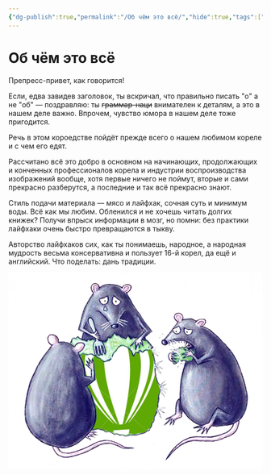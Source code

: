 ```yaml
---
{"dg-publish":true,"permalink":"/Об чём это всё/","hide":true,"tags":["gardenEntry"],"created":"2023-10-09T12:57:04.030+07:00","updated":"2024-09-06T14:33:45.963+07:00"}
---
```


# Об чём это всё

Препресс-привет, как говорится!

Если, едва завидев заголовок, ты вскричал, что правильно писать "о" а не "об" — поздравляю: ты ~~граммар-наци~~ внимателен к деталям, а это в нашем деле важно. Впрочем, чувство юмора в нашем деле тоже пригодится.

Речь в этом короедстве пойдёт прежде всего о нашем любимом кореле и с чем его едят.

Рассчитано всё это добро в основном на начинающих, продолжающих и конченных профессионалов корела и индустрии воспроизводства изображений вообще, хотя первые ничего не поймут, вторые и сами прекрасно разберутся, а последние и так всё прекрасно знают.

Стиль подачи материала — мясо и лайфхак, сочная суть и минимум воды. Всё как мы любим. Обленился и не хочешь читать долгих книжек? Получи впрыск информации в мозг, но помни: без практики лайфхаки очень быстро превращаются в тыкву.

Авторство лайфхаков сих, как ты понимаешь, народное, а народная мудрость весьма консервативна и пользует 16-й корел, да ещё и английский. Что поделать: дань традиции.

![](/img/user/assets/myshi-plakali.png)

